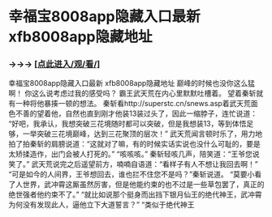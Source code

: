 # 幸福宝8008app隐藏入口最新 xfb8008app隐藏地址

### →→→ <a href="http://3t3e.com/index.html">[点此进入/观/看/]</a>

幸福宝8008app隐藏入口最新 xfb8008app隐藏地址
巅峰的时候也没你这么猛啊！
    你这么说考虑过我的感受吗？
    霸王武天荒在内心里默默吐槽着。
    望着秦斩就有一种将他暴揍一顿的想法。
    秦斩看http://superstc.cn/snews.asp着武天荒面色不善的望着他，自然也直到刚才他装13装过头了，因此一缩脖子，连忙说道：
    “好吧，我承认，我想突破三花境随时都可以突破，但是我想装13，等到体悟足够，一举突破三花境巅峰，达到三花聚顶的层次！”
    武天荒闻言顿时乐了，用力地拍了拍秦斩的肩膀说道：“这就对了嘛，有的时候实话实说也没什么可耻的，要是太矫揉造作，出门会被人打死的。”
    “咳咳咳。”
    秦斩轻咳几声，陪笑道：“王爷您说笑了。”
    武天荒说完之后遥望前方，喃喃自语道：“看样子有人不想让我回去啊！”
    “可是如今的人间界，王爷想回去，谁也拦不住您不是吗？”秦斩说道。
    “莫要小看了人世界，武冲霄这厮虽然厉害，但是他能约束的也不过是一些草包罢了，真正的绝世强者他约束不了。”
    “就比如说那个挺身而出挡下银月仙王的绝代神王，武冲霄为何没有发现此人，逼他立下大道誓言？”
    “类似于绝代神王
